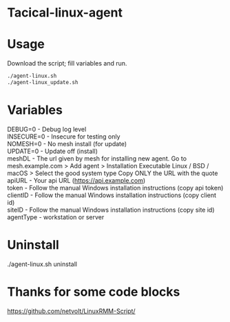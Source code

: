 # Tacical-linux-agent

# Usage
Download the script; fill variables and run. 

```bash
./agent-linux.sh
./agent-linux_update.sh
```
# Variables
DEBUG=0 - Debug log level<br />
INSECURE=0 - Insecure for testing only<br />
NOMESH=0 - No mesh install (for update)<br />
UPDATE=0 - Update off (install)<br />
meshDL - The url given by mesh for installing new agent. Go to mesh.example.com > Add agent > Installation Executable Linux / BSD / macOS > Select the good system type Copy ONLY the URL with the quote<br />
apiURL - Your api URL (https://api.example.com)<br />
token - Follow the manual Windows installation instructions (copy api token) <br />
clientID - Follow the manual Windows installation instructions (copy client id) <br />
siteID - Follow the manual Windows installation instructions (copy site id) <br />
agentType - workstation or server<br />

# Uninstall
./agent-linux.sh uninstall

# Thanks for some code blocks
https://github.com/netvolt/LinuxRMM-Script/
